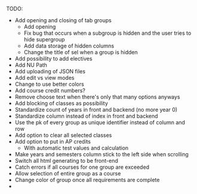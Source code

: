 TODO:
- Add opening and closing of tab groups
    - Add opening
    - Fix bug that occurs when a subgroup is hidden and the user tries to hide supergroup
    - Add data storage of hidden columns
    - Change the title of sel when a group is hidden
- Add possibility to add electives
- Add NU Path
- Add uploading of JSON files
- Add edit vs view modes
- Change to use better colors
- Add course credit numbers?
- Remove choose text when there's only that many options anyways
- Add blocking of classes as possibility
- Standardize count of years in front and backend (no more year 0)
- Standardize column instead of index in front and backend
- Use the pk of every group as unique identifier instead of column and row
- Add option to clear all selected classes
- Add option to put in AP credits
    - With automatic test values and calculation
- Make years and semesters column stick to the left side when scrolling
- Switch all html generating to be front-end
- Catch errors if all courses for one group are exceeded
- Allow selection of entire group as a course
- Change color of group once all requirements are complete
- 